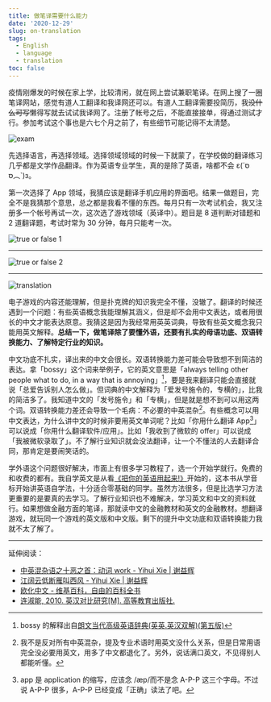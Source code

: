 ```yaml
---
title: 做笔译需要什么能力
date: '2020-12-29'
slug: on-translation
tags:
  - English
  - language
  - translation
toc: false
---
```


<!--more-->

疫情刚爆发的时候在家上学，比较清闲，就在网上尝试兼职笔译。在网上搜了一圈笔译网站，感觉有道人工翻译和我译网还可以。有道人工翻译需要投简历，我~~没什么可写~~懒得写就去试试我译网了。注册了帐号之后，不能直接接单，得通过测试才行。参加考试这个事也是六七个月之前了，有些细节可能记得不太清楚。

![exam](https://cdn.jsdelivr.net/gh/CyrusYip/blog-static/images/2020-12-29_exam.png)

先选择语言，再选择领域。选择领域领域的时候一下就蒙了，在学校做的翻译练习几乎都是文学作品翻译。作为英语专业学生，真的是除了英语，啥都不会 ε(´סּ︵סּ\`)з。

第一次选择了 App 领域，我猜应该是翻译手机应用的界面吧。结果一做题目，完全不是我猜那个意思，总之都是我看不懂的东西。每月只有一次考试机会，我又注册多一个帐号再试一次，这次选了游戏领域（英译中）。题目是 8 道判断对错题和 2 道翻译题，考试时常为 30 分钟，每月只能考一次。

<!--

**考前必读**

为初步考察我译网注册译员的翻译水平，我译网特设立针对不同语言对、行业领域的翻译技能考试，旨在网罗具有相关行业领域翻译经验的成熟译员。

我译网技能考试分为 8 道“判断对错题”和2道“笔译实践题”两部分，预计将占用您 30 分钟左右的时间，答题超时可能会导致考试数据丢失，请提前做好相关准备。

每位译员每月仅有一次考试机会（中途弃考亦视为消耗一次机会），请珍惜每次机会，谨慎参加考试并认真作答。

**答题小贴士：**

对于“判断对错题”，只要译文语言表达流畅、地道，翻译准确、专业，则可判定为“对”。标点符号和空格的使用，少量错别字、拼写错误等小问题不应作为考察重点。但如果存在三处或三处以上低级错误，也应判定为“错”。

对于“笔译实践题”，由于篇幅限制，多数题目段落无法提供完整的上下文信息，请根据自己过往的翻译经验和语言感受力，提供自己力所能及的最佳译文，能够自圆其说即可。在审核时，审核组也会将关注点放在语言表达和翻译专业性上。当然，如果格式（空格、标点符号、换行等）处理得美观、全无低级错误，在审核组眼中也是会加分的哦！

最后，祝您顺利通过考试，加油吧！

-->

![true or false 1](https://cdn.jsdelivr.net/gh/CyrusYip/blog-static/images/2020-12-29_true-or-false-1.png)

---

![true or false 2](https://cdn.jsdelivr.net/gh/CyrusYip/blog-static/images/2020-12-29_true-or-false-2.png)

---

![translation](https://cdn.jsdelivr.net/gh/CyrusYip/blog-static/images/2020-12-29_translation.png)

电子游戏的内容还能理解，但是扑克牌的知识我完全不懂，没辙了。翻译的时候还遇到一个问题：有些英语概念我能理解其涵义，但是却不会用中文表达，或者用很长的中文才能表达原意。我猜这是因为我经常用英英词典，导致有些英文概念我只能用英文解释。**总结一下，做笔译除了要懂外语，还要有扎实的母语功底、双语转换能力、了解特定行业的知识。**

中文功底不扎实，译出来的中文会很长。双语转换能力差可能会导致想不到简洁的表达。拿「bossy」这个词来举例子，它的英文意思是「always telling other people what to do, in a way that is annoying」[^def]，要是我来翻译只能会直接就说「总爱告诉别人怎么做」。但词典的中文解释为「爱发号施令的，专横的」，比我的简洁多了。我知道中文的「发号施令」和「专横」，但是就是想不到可以用这两个词。双语转换能力差还会导致一个毛病：不必要的中英混杂[^mix]。有些概念可以用中文表达，为什么讲中文的时候非要用英文单词呢？比如「你用什么翻译 App[^app]」可以说成「你用什么翻译软件/应用」。比如「我收到了微软的 offer」可以说成「我被微软录取了」。不了解行业知识就会没法翻译，让一个不懂法的人去翻译合同，那肯定是要闹笑话的。

[^def]: bossy 的解释出自[朗文当代高级英语辞典(英英.英汉双解)(第五版)](https://book.douban.com/subject/25863406/)

[^mix]: 我不是反对所有中英混杂，提及专业术语时用英文没什么关系，但是日常用语完全没必要用英文，用多了中文都退化了。另外，说话满口英文，不见得别人都能听懂。

[^app]: app 是 application 的缩写，应该念 /æp/而不是念 A-P-P 这三个字母。不过说 A-P-P 很多，A-P-P 已经变成「正确」读法了吧。

学外语这个问题很好解决，市面上有很多学习教程了，选一个开始学就行。免费的和收费的都有。我自学英文是从看[《把你的英语用起来!》](https://book.douban.com/subject/27099234/)开始的，这本书从学音标开始讲英语自学法，十分适合零基础的同学。虽然方法很多，但是比选学习方法更重要的是要真的去学习。了解行业知识也不难解决，学习英文和中文的资料就行。如果想做金融方面的笔译，那就读中文的金融教材和英文的金融教材。想翻译游戏，就玩同一个游戏的英文版和中文版。剩下的提升中文功底和双语转换能力我就不太了解了。

---

延伸阅读：

- [中英混杂语之十恶之首：动词 work - Yihui Xie | 谢益辉](https://yihui.org/cn/2018/11/work/)
- [江阔云低断雁叫西风 - Yihui Xie | 谢益辉](https://yihui.org/cn/2014/06/on-writing/)
- [欧化中文 - 维基百科，自由的百科全书](https://zh.wikipedia.org/wiki/%E6%AD%90%E5%8C%96%E4%B8%AD%E6%96%87)
- [连淑能, 2010. 英汉对比研究[M]. 高等教育出版社.](https://book.douban.com/subject/5297697/)
